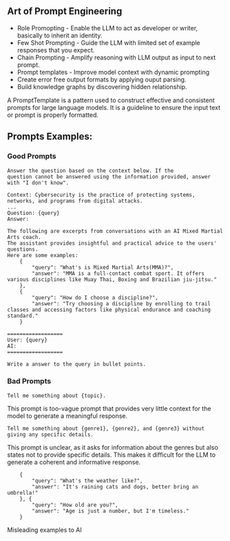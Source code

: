 ## Art of Prompt Engineering

* Role Promopting - Enable the LLM to act as developer or writer, basically to inherit an identity.
* Few Shot Prompting - Guide the LLM with limited set of example responses that you expect. 
* Chain Prompting - Amplify reasoning with LLM output as input to next prompt.
* Prompt templates - Improve model context with dynamic prompting
* Create error free output formats by applying ouput parsing.
* Build knowledge graphs by discovering hidden relationship.

A PromptTemplate is a pattern used to construct effective and consistent prompts for large language models. It is a guideline to ensure the input text or prompt is properly formatted.

## Prompts Examples:
### Good Prompts

```
Answer the question based on the context below. If the
question cannot be answered using the information provided, answer
with "I don't know".

Context: Cybersecurity is the practice of protecting systems, networks, and programs from digital attacks. 
...
Question: {query}
Answer: 
```

``` 
The following are excerpts from conversations with an AI Mixed Martial Arts coach. 
The assistant provides insightful and practical advice to the users' questions. 
Here are some examples:
    {
        "query": "What's is Mixed Martial Arts(MMA)?",
        "answer": "MMA is a full-contact combat sport. It offers various disciplines like Muay Thai, Boxing and Brazilian jiu-jitsu."
    }, 
    {
        "query": "How do I choose a discipline?",
        "answer": "Try choosing a discipline by enrolling to trail classes and accessing factors like physical endurance and coaching standard."
    }

==================
User: {query}
AI: 
==================

Write a answer to the query in bullet points.

```

### Bad Prompts

```
Tell me something about {topic}.
```
This prompt is too-vague prompt that provides very little context for the model to generate a meaningful response.

```
Tell me something about {genre1}, {genre2}, and {genre3} without giving any specific details.
```
This prompt is unclear, as it asks for information about the genres but also states not to provide specific details. This makes it difficult for the LLM to generate a coherent and informative response. 

```
    {
        "query": "What's the weather like?",
        "answer": "It's raining cats and dogs, better bring an umbrella!"
    }, {
        "query": "How old are you?",
        "answer": "Age is just a number, but I'm timeless."
    }
```
Misleading examples to AI